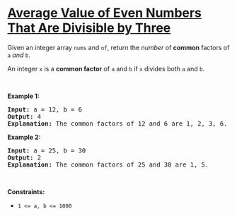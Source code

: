 # [Average Value of Even Numbers That Are Divisible by Three](https://leetcode.com/problems/average-value-of-even-numbers-that-are-divisible-by-three/)
<p>Given an integer array <code>nums</code> and <code>of</code>, return the <em>number</em> of <strong>common</strong> factors of <code>a</code><em> and </em><code>b</code>.</p>

<p>An integer <code>x</code> is a <strong>common factor</strong> of <code>a</code> and <code>b</code> if <code>x</code> divides both <code>a</code> and <code>b</code>.

<p>&nbsp;</p>
<p><strong class="example">Example 1:</strong></p>

<pre><strong>Input:</strong> a = 12, b = 6
<strong>Output:</strong> 4
<strong>Explanation:</strong> The common factors of 12 and 6 are 1, 2, 3, 6.
</pre>

<p><strong class="example">Example 2:</strong></p>

<pre><strong>Input:</strong> a = 25, b = 30
<strong>Output:</strong> 2
<strong>Explanation:</strong> The common factors of 25 and 30 are 1, 5.
</pre>


<p>&nbsp;</p>
<p><strong>Constraints:</strong></p>

<ul>
	<li><code>1 <= a, b <= 1000
</code></li>
</ul>
